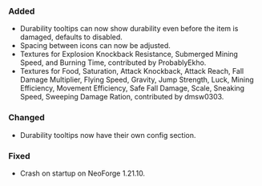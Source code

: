 ### Added
- Durability tooltips can now show durability even before the item is damaged, defaults to disabled.
- Spacing between icons can now be adjusted.
- Textures for Explosion Knockback Resistance, Submerged Mining Speed, and Burning Time, contributed by ProbablyEkho.
- Textures for Food, Saturation, Attack Knockback, Attack Reach, Fall Damage Multiplier, Flying Speed, Gravity, Jump Strength, Luck, Mining Efficiency, Movement Efficiency, Safe Fall Damage, Scale, Sneaking Speed, Sweeping Damage Ration, contributed by dmsw0303.

### Changed
- Durability tooltips now have their own config section.

### Fixed
- Crash on startup on NeoForge 1.21.10.